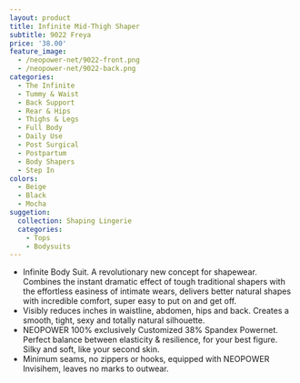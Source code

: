 ```yaml
---
layout: product
title: Infinite Mid-Thigh Shaper 
subtitle: 9022 Freya
price: '38.00'
feature_image: 
  - /neopower-net/9022-front.png
  - /neopower-net/9022-back.png
categories: 
  - The Infinite
  - Tummy & Waist
  - Back Support
  - Rear & Hips
  - Thighs & Legs
  - Full Body
  - Daily Use
  - Post Surgical
  - Postpartum
  - Body Shapers
  - Step In
colors:
  - Beige
  - Black
  - Mocha
suggetion: 
  collection: Shaping Lingerie
  categories: 
    - Tops
    - Bodysuits
---
```


- Infinite Body Suit. A revolutionary new concept for shapewear. Combines the instant dramatic effect of tough traditional shapers with the effortless easiness of intimate wears, delivers better natural shapes with incredible comfort, super easy to put on and get off.
- Visibly reduces inches in  waistline, abdomen, hips and back. Creates a smooth, tight, sexy and totally natural silhouette.
- NEOPOWER 100% exclusively Customized 38% Spandex Powernet. Perfect balance between elasticity & resilience, for your best figure. Silky and soft, like your second skin.
- Minimum seams, no zippers or hooks, equipped with NEOPOWER Invisihem, leaves no marks to outwear.
